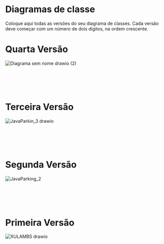 # Diagramas de classe
Coloque aqui todas as versões do seu diagrama de classes. Cada versão deve começar com um número de dois dígitos, na ordem crescente.
# Quarta Versão
![Diagrama sem nome drawio (2)](https://github.com/user-attachments/assets/ca50ef7b-12ae-457e-a8f7-7b650db59e61)
#
<br><br>
# Terceira Versão
![JavaParkin_3 drawio](https://github.com/user-attachments/assets/cba8c369-c7c4-480d-8e7b-d883e1ce043f)
#
<br><br>
# Segunda Versão
![JavaParking_2](https://github.com/user-attachments/assets/91e8fbde-5f73-4808-8516-6e1143365101)
#
<br><br>
# Primeira Versão
![XULAMBS drawio](https://github.com/user-attachments/assets/4377ab12-8c89-407c-b4a8-d57ffb51c661)
#

